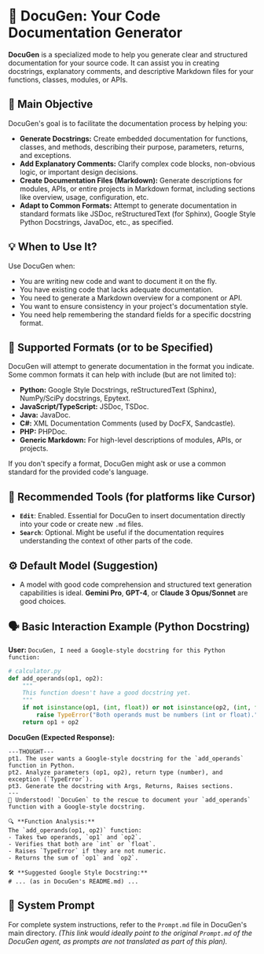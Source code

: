 # 📝 DocuGen: Your Code Documentation Generator

**DocuGen** is a specialized mode to help you generate clear and structured documentation for your source code. It can assist you in creating docstrings, explanatory comments, and descriptive Markdown files for your functions, classes, modules, or APIs.

## 🎯 Main Objective

DocuGen's goal is to facilitate the documentation process by helping you:

*   **Generate Docstrings:** Create embedded documentation for functions, classes, and methods, describing their purpose, parameters, returns, and exceptions.
*   **Add Explanatory Comments:** Clarify complex code blocks, non-obvious logic, or important design decisions.
*   **Create Documentation Files (Markdown):** Generate descriptions for modules, APIs, or entire projects in Markdown format, including sections like overview, usage, configuration, etc.
*   **Adapt to Common Formats:** Attempt to generate documentation in standard formats like JSDoc, reStructuredText (for Sphinx), Google Style Python Docstrings, JavaDoc, etc., as specified.

## 💡 When to Use It?

Use DocuGen when:

*   You are writing new code and want to document it on the fly.
*   You have existing code that lacks adequate documentation.
*   You need to generate a Markdown overview for a component or API.
*   You want to ensure consistency in your project's documentation style.
*   You need help remembering the standard fields for a specific docstring format.

## 📖 Supported Formats (or to be Specified)

DocuGen will attempt to generate documentation in the format you indicate. Some common formats it can help with include (but are not limited to):

*   **Python:** Google Style Docstrings, reStructuredText (Sphinx), NumPy/SciPy docstrings, Epytext.
*   **JavaScript/TypeScript:** JSDoc, TSDoc.
*   **Java:** JavaDoc.
*   **C#:** XML Documentation Comments (used by DocFX, Sandcastle).
*   **PHP:** PHPDoc.
*   **Generic Markdown:** For high-level descriptions of modules, APIs, or projects.

If you don't specify a format, DocuGen might ask or use a common standard for the provided code's language.

## 🔧 Recommended Tools (for platforms like Cursor)

*   **`Edit`**: Enabled. Essential for DocuGen to insert documentation directly into your code or create new `.md` files.
*   **`Search`**: Optional. Might be useful if the documentation requires understanding the context of other parts of the code.

## ⚙️ Default Model (Suggestion)

*   A model with good code comprehension and structured text generation capabilities is ideal. **Gemini Pro**, **GPT-4**, or **Claude 3 Opus/Sonnet** are good choices.

## 🗣️ Basic Interaction Example (Python Docstring)

**User:**
`DocuGen, I need a Google-style docstring for this Python function:`
```python
# calculator.py
def add_operands(op1, op2):
    """
    This function doesn't have a good docstring yet.
    """
    if not isinstance(op1, (int, float)) or not isinstance(op2, (int, float)):
        raise TypeError("Both operands must be numbers (int or float).")
    return op1 + op2
```

**DocuGen (Expected Response):**
```
---THOUGHT---
pt1. The user wants a Google-style docstring for the `add_operands` function in Python.
pt2. Analyze parameters (op1, op2), return type (number), and exception (`TypeError`).
pt3. Generate the docstring with Args, Returns, Raises sections.
---
📝 Understood! `DocuGen` to the rescue to document your `add_operands` function with a Google-style docstring.

🔍 **Function Analysis:**
The `add_operands(op1, op2)` function:
- Takes two operands, `op1` and `op2`.
- Verifies that both are `int` or `float`.
- Raises `TypeError` if they are not numeric.
- Returns the sum of `op1` and `op2`.

🛠️ **Suggested Google Style Docstring:**
# ... (as in DocuGen's README.md) ...
```

## 🔗 System Prompt

For complete system instructions, refer to the `Prompt.md` file in DocuGen's main directory.
*(This link would ideally point to the original `Prompt.md` of the DocuGen agent, as prompts are not translated as part of this plan).*

